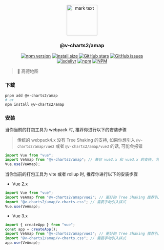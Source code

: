 <p align="center">
<img src="https://raw.githubusercontent.com/denaro-org/v-charts2/main/docs/.vuepress/public/favicon.ico" alt="mark text" width="100" height="100">
</p>

<h3 align="center">@v-charts2/amap</h3>

<p align="center">
  <a href="https://www.npmjs.com/package/@v-charts2/amap" target="_blank"><img alt="npm version" src="https://img.shields.io/npm/v/@v-charts2/amap"></a>
  <a href="https://packagephobia.com/result?p=@v-charts2/amap" target="_blank"><img alt="install size" src="https://packagephobia.now.sh/badge?p=@v-charts2/amap"></a>
  <a href="https://github.com/denaro-org/v-charts2/stargazers" target="_blank"><img alt="GitHub stars" src="https://img.shields.io/github/stars/denaro-org/v-charts2"></a>
  <a href="https://github.com/denaro-org/v-charts2/issues" target="_blank"><img alt="GitHub issues" src="https://img.shields.io/github/issues/denaro-org/v-charts2"></a>
  <br />
  <a href="https://www.jsdelivr.com/package/npm/@v-charts2/amap" target="_blank"><img alt="jsdelivr" src="https://data.jsdelivr.com/v1/package/npm/@v-charts2/amap/badge"></a>
  <a href="https://www.npmjs.com/package/@v-charts2/amap" target="_blank"><img alt="npm" src="https://img.shields.io/node/v/@v-charts2/amap"></a>
  <a href="https://github.com/denaro-org/v-charts2/blob/main/LICENSE" target="_blank"><img alt="NPM" src="https://img.shields.io/npm/l/@v-charts2/amap"></a>
</p>

> :tada: 高德地图

### 下载

```bash
pnpm add @v-charts2/amap
# or
npm install @v-charts2/amap
```

### 安装

当你当前的打包工具为 webpack 时, 推荐你进行以下的安装步骤

> 传统的 webpack4.x 没有 Tree Shaking 的支持, 如果你想引入 `@v-charts2/amap/vue2` 或者 `@v-charts2/amap/vue3` 的话, 可能会报错

```javascript
import Vue from "vue";
import VeAmap from "@v-charts2/amap"; // 兼容 vue2.x 和 vue3.x 的支持, 将会自动加载支持 vue2.x 的支持包或者支持 vue3.x 的支持包
Vue.use(VeAmap);
```

当你当前的打包工具为 vite 或者 rollup 时, 推荐你进行以下的安装步骤

- Vue 2.x

```javascript
import Vue from "vue";
import VeAmap from "@v-charts2/amap/vue2"; // 更好的 Tree Shaking 推荐引入 vue2.x 的专属支持包
import "@v-charts2/amap/v-charts.css"; // 需要手动引入样式
Vue.use(VeAmap);
```

- Vue 3.x

```javascript
import { createApp } from "vue";
const app = createApp();
import VeAmap from "@v-charts2/amap/vue3"; // 更好的 Tree Shaking 推荐引入 vue3.x 的专属支持包
import "@v-charts2/amap/v-charts.css"; // 需要手动引入样式
app.use(VeAmap);
```
